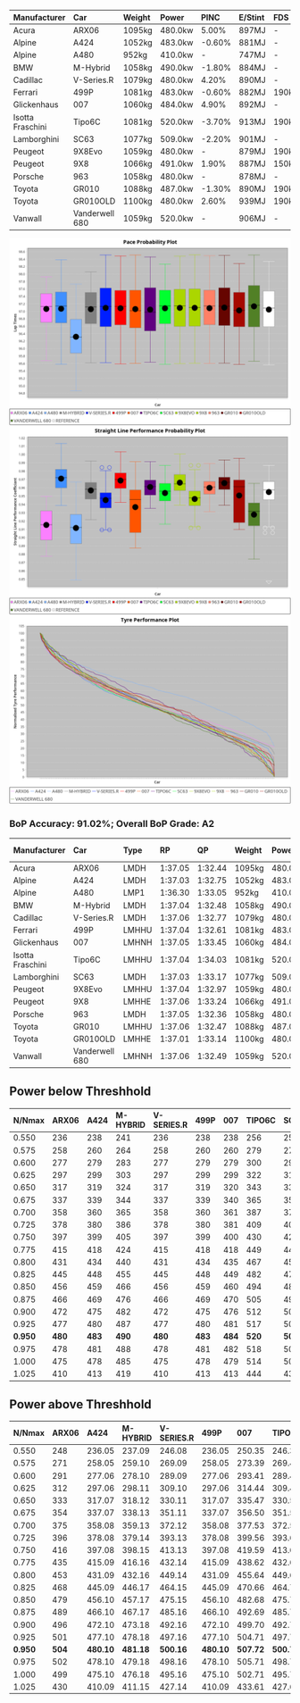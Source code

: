 | Manufacturer     | Car            | Weight | Power   | PINC    | E/Stint | FDS     |
|:-|:-|:-|:-|:-|:-|:-|
| Acura            | ARX06          | 1095kg | 480.0kw | 5.00%   | 897MJ   |    -    |
| Alpine           | A424           | 1052kg | 483.0kw | -0.60%  | 881MJ   |    -    |
| Alpine           | A480           | 952kg  | 410.0kw |    -    | 747MJ   |    -    |
| BMW              | M-Hybrid       | 1058kg | 490.0kw | -1.80%  | 884MJ   |    -    |
| Cadillac         | V-Series.R     | 1079kg | 480.0kw | 4.20%   | 890MJ   |    -    |
| Ferrari          | 499P           | 1081kg | 483.0kw | -0.60%  | 882MJ   | 190kph  |
| Glickenhaus      | 007            | 1060kg | 484.0kw | 4.90%   | 892MJ   |    -    |
| Isotta Fraschini | Tipo6C         | 1081kg | 520.0kw | -3.70%  | 913MJ   | 190kph  |
| Lamborghini      | SC63           | 1077kg | 509.0kw | -2.20%  | 901MJ   |    -    |
| Peugeot          | 9X8Evo         | 1059kg | 480.0kw |    -    | 879MJ   | 190kph  |
| Peugeot          | 9X8            | 1066kg | 491.0kw | 1.90%   | 887MJ   | 150kph  |
| Porsche          | 963            | 1058kg | 480.0kw |    -    | 878MJ   |    -    |
| Toyota           | GR010          | 1088kg | 487.0kw | -1.30%  | 890MJ   | 190kph  |
| Toyota           | GR010OLD       | 1100kg | 480.0kw | 2.60%   | 939MJ   | 190kph  |
| Vanwall          | Vanderwell 680 | 1059kg | 520.0kw |    -    | 906MJ   |    -    |

![PACECHART](./IMG/AUTO.png)
![STRAIGHTLINEPERFORMANCECHART](./IMG/AUTO_sp.png)
![TYREPERFORMANCECHART](./IMG/AUTO_tw.png)

### BoP Accuracy: 91.02%; Overall BoP Grade: A2
| Manufacturer     | Car            | Type  | RP      | QP      | Weight | Power¹  | Threshhold | PINC    | Power²   | E/Stint | AVG Vmax  | FDS     | RDLC | L/Stint | BOP-Grade | Model Accuracy | Model Points | Match%  | SimDiff |
|:-|:-|:-|:-|:-|:-|:-|:-|:-|:-|:-|:-|:-|:-|:-|:-|:-|:-|:-|:-|
| Acura            | ARX06          | LMDH  | 1:37.05 | 1:32.44 | 1095kg | 480.0kw | 250.0kph   | 5.00%   | 504.00kw |  897MJ  | 294.70kph |    -    | 0.98 | 37      | +C1       | 100.00%        | 996          | 78.86%  | #       |
| Alpine           | A424           | LMDH  | 1:37.03 | 1:32.75 | 1052kg | 483.0kw | 250.0kph   | -0.60%  | 480.10kw |  881MJ  | 303.76kph |    -    | 1.01 | 37      | ~A1       | 100.00%        | 946          | 96.74%  | ±0.16s  |
| Alpine           | A480           | LMP1  | 1:36.30 | 1:33.05 |  952kg | 410.0kw | 250.0kph   |    -    | 410.00kw |  747MJ  | 292.95kph |    -    | 0.97 | 34      | -D2       | 97.08%         | 1727         | 64.52%  | #       |
| BMW              | M-Hybrid       | LMDH  | 1:37.04 | 1:32.48 | 1058kg | 490.0kw | 250.0kph   | -1.80%  | 481.20kw |  884MJ  | 301.47kph |    -    | 1.01 | 37      | -A2       | 100.00%        | 1998         | 93.29%  | ±0.12s  |
| Cadillac         | V-Series.R     | LMDH  | 1:37.06 | 1:32.77 | 1079kg | 480.0kw | 250.0kph   | 4.20%   | 500.20kw |  890MJ  | 299.74kph |    -    | 0.99 | 37      | +A2       | 98.11%         | 3991         | 92.59%  | ±0.65s  |
| Ferrari          | 499P           | LMHHU | 1:37.04 | 1:32.61 | 1081kg | 483.0kw | 250.0kph   | -0.60%  | 480.10kw |  882MJ  | 301.91kph | 190kph  | 1.01 | 37      | ~A1       | 98.72%         | 4180         | 98.29%  | ±0.10s  |
| Glickenhaus      | 007            | LMHNH | 1:37.05 | 1:33.45 | 1060kg | 484.0kw | 250.0kph   | 4.90%   | 507.70kw |  892MJ  | 300.32kph |    -    | 0.94 | 37      | +A2       | 94.07%         | 2174         | 93.37%  | #       |
| Isotta Fraschini | Tipo6C         | LMHHU | 1:37.04 | 1:34.03 | 1081kg | 520.0kw | 250.0kph   | -3.70%  | 500.80kw |  913MJ  | 303.45kph | 190kph  | 1.02 | 37      | +C2       | 97.73%         | 129          | 74.93%  | ±0.46s  |
| Lamborghini      | SC63           | LMDH  | 1:37.03 | 1:33.17 | 1077kg | 509.0kw | 250.0kph   | -2.20%  | 497.80kw |  901MJ  | 301.91kph |    -    | 1.01 | 37      | ~A1       | 100.00%        | 784          | 98.95%  | ±0.10s  |
| Peugeot          | 9X8Evo         | LMHHU | 1:37.04 | 1:32.97 | 1059kg | 480.0kw | 250.0kph   |    -    | 480.00kw |  879MJ  | 302.55kph | 190kph  | 1.00 | 37      | ~A1       | 100.00%        | 636          | 97.31%  | ±0.53s  |
| Peugeot          | 9X8            | LMHHE | 1:37.06 | 1:33.24 | 1066kg | 491.0kw | 250.0kph   | 1.90%   | 500.30kw |  887MJ  | 300.32kph | 150kph  | 1.00 | 37      | ~A1       | 99.28%         | 4250         | 96.25%  | #       |
| Porsche          | 963            | LMDH  | 1:37.05 | 1:32.36 | 1058kg | 480.0kw | 250.0kph   |    -    | 480.00kw |  878MJ  | 301.63kph |    -    | 1.00 | 37      | ~A1       | 99.91%         | 11713        | 100.00% | ±0.14s  |
| Toyota           | GR010          | LMHHU | 1:37.06 | 1:32.47 | 1088kg | 487.0kw | 250.0kph   | -1.30%  | 480.70kw |  890MJ  | 301.12kph | 190kph  | 1.00 | 37      | ~A1       | 99.90%         | 3123         | 97.47%  | ±0.07s  |
| Toyota           | GR010OLD       | LMHHE | 1:37.01 | 1:33.14 | 1100kg | 480.0kw | 250.0kph   | 2.60%   | 492.50kw |  939MJ  | 299.13kph | 190kph  | 1.00 | 37      | +B2       | 100.00%        | 730          | 82.68%  | #       |
| Vanwall          | Vanderwell 680 | LMHNH | 1:37.06 | 1:32.49 | 1059kg | 520.0kw | 0.0kph     |    -    | 520.00kw |  906MJ  | 300.74kph |    -    | 0.99 | 37      | ~A1       | 95.99%         | 527          | 100.00% | #       |

## Power below Threshhold
| N/Nmax    | ARX06   | A424    | M-HYBRID | V-SERIES.R | 499P    | 007     | TIPO6C  | SC63    | 9X8EVO  | 9X8     | 963     | GR010   | GR010OLD | VANDERWELL 680 | ​     | RPM      | A480    |
|:-|:-|:-|:-|:-|:-|:-|:-|:-|:-|:-|:-|:-|:-|:-|:-|:-|:-|
|  0.550    |  236    |  238    |  241     |  236       |  238    |  238    |  256    |  251    |  236    |  242    |  236    |  240    |  236     |  256           |  ​    |   --     |   -     |
|  0.575    |  258    |  260    |  264     |  258       |  260    |  260    |  279    |  274    |  258    |  264    |  258    |  262    |  258     |  279           |  ​    |   --     |   -     |
|  0.600    |  277    |  279    |  283     |  277       |  279    |  279    |  300    |  294    |  277    |  284    |  277    |  281    |  277     |  300           |  ​    |   --     |   -     |
|  0.625    |  297    |  299    |  303     |  297       |  299    |  299    |  322    |  315    |  297    |  304    |  297    |  301    |  297     |  322           |  ​    |   --     |   -     |
|  0.650    |  317    |  319    |  324     |  317       |  319    |  320    |  343    |  336    |  317    |  324    |  317    |  322    |  317     |  343           |  ​    |   --     |   -     |
|  0.675    |  337    |  339    |  344     |  337       |  339    |  340    |  365    |  357    |  337    |  345    |  337    |  342    |  337     |  365           |  ​    |   --     |   -     |
|  0.700    |  358    |  360    |  365     |  358       |  360    |  361    |  387    |  379    |  358    |  366    |  358    |  363    |  358     |  387           |  ​    |   --     |   -     |
|  0.725    |  378    |  380    |  386     |  378       |  380    |  381    |  409    |  400    |  378    |  386    |  378    |  383    |  378     |  409           |  ​    |   --     |   -     |
|  0.750    |  397    |  399    |  405     |  397       |  399    |  400    |  430    |  421    |  397    |  406    |  397    |  403    |  397     |  430           |  ​    |   --     |   -     |
|  0.775    |  415    |  418    |  424     |  415       |  418    |  418    |  449    |  440    |  415    |  424    |  415    |  421    |  415     |  449           |  ​    |  5000    |  241    |
|  0.800    |  431    |  434    |  440     |  431       |  434    |  435    |  467    |  457    |  431    |  441    |  431    |  437    |  431     |  467           |  ​    |  5500    |  284    |
|  0.825    |  445    |  448    |  455     |  445       |  448    |  449    |  482    |  472    |  445    |  455    |  445    |  452    |  445     |  482           |  ​    |  6000    |  318    |
|  0.850    |  456    |  459    |  466     |  456       |  459    |  460    |  494    |  484    |  456    |  466    |  456    |  463    |  456     |  494           |  ​    |  6500    |  359    |
|  0.875    |  466    |  469    |  476     |  466       |  469    |  470    |  505    |  494    |  466    |  476    |  466    |  473    |  466     |  505           |  ​    |  7000    |  401    |
|  0.900    |  472    |  475    |  482     |  472       |  475    |  476    |  512    |  501    |  472    |  483    |  472    |  479    |  472     |  512           |  ​    |  7500    |  411    |
|  0.925    |  477    |  480    |  487     |  477       |  480    |  481    |  517    |  506    |  477    |  488    |  477    |  484    |  477     |  517           |  ​    |  8000    |  407    |
| **0.950** | **480** | **483** | **490**  | **480**    | **483** | **484** | **520** | **509** | **480** | **491** | **480** | **487** | **480**  | **520**        | **​** | **8500** | **410** |
|  0.975    |  478    |  481    |  488     |  478       |  481    |  482    |  518    |  507    |  478    |  489    |  478    |  485    |  478     |  518           |  ​    |  9000    |  205    |
|  1.000    |  475    |  478    |  485     |  475       |  478    |  479    |  514    |  504    |  475    |  486    |  475    |  482    |  475     |  514           |  ​    |   --     |   -     |
|  1.025    |  410    |  413    |  419     |  410       |  413    |  413    |  444    |  435    |  410    |  419    |  410    |  416    |  410     |  444           |  ​    |   --     |   -     |

## Power above Threshhold
| N/Nmax    | ARX06   | A424       | M-HYBRID   | V-SERIES.R | 499P       | 007        | TIPO6C     | SC63       | 9X8EVO  | 9X8        | 963     | GR010      | GR010OLD   | VANDERWELL 680 | ​     | RPM      | A480    |
|:-|:-|:-|:-|:-|:-|:-|:-|:-|:-|:-|:-|:-|:-|:-|:-|:-|:-|
|  0.550    |  248    |  236.05    |  237.09    |  246.08    |  236.05    |  250.35    |  246.37    |  245.40    |  236    |  246.16    |  236    |  236.33    |  242.24    |  256           |  ​    |   --     |   -     |
|  0.575    |  271    |  258.05    |  259.10    |  269.09    |  258.05    |  273.39    |  269.41    |  267.43    |  258    |  269.18    |  258    |  258.36    |  265.26    |  279           |  ​    |   --     |   -     |
|  0.600    |  291    |  277.06    |  278.10    |  289.09    |  277.06    |  293.41    |  289.44    |  287.46    |  277    |  289.19    |  277    |  277.39    |  284.28    |  300           |  ​    |   --     |   -     |
|  0.625    |  312    |  297.06    |  298.11    |  309.10    |  297.06    |  314.44    |  309.47    |  307.50    |  297    |  309.20    |  297    |  297.41    |  304.30    |  322           |  ​    |   --     |   -     |
|  0.650    |  333    |  317.07    |  318.12    |  330.11    |  317.07    |  335.47    |  330.50    |  328.53    |  317    |  330.22    |  317    |  317.44    |  325.32    |  343           |  ​    |   --     |   -     |
|  0.675    |  354    |  337.07    |  338.13    |  351.11    |  337.07    |  356.50    |  351.53    |  349.56    |  337    |  351.23    |  337    |  337.47    |  345.34    |  365           |  ​    |   --     |   -     |
|  0.700    |  375    |  358.08    |  359.13    |  372.12    |  358.08    |  377.53    |  372.57    |  370.60    |  358    |  372.24    |  358    |  358.50    |  366.36    |  387           |  ​    |   --     |   -     |
|  0.725    |  396    |  378.08    |  379.14    |  393.13    |  378.08    |  399.56    |  393.60    |  391.63    |  378    |  393.26    |  378    |  378.53    |  387.38    |  409           |  ​    |   --     |   -     |
|  0.750    |  416    |  397.08    |  398.15    |  413.13    |  397.08    |  419.59    |  413.63    |  411.66    |  397    |  413.27    |  397    |  397.55    |  407.40    |  430           |  ​    |   --     |   -     |
|  0.775    |  435    |  415.09    |  416.16    |  432.14    |  415.09    |  438.62    |  432.66    |  429.69    |  415    |  432.28    |  415    |  415.58    |  425.41    |  449           |  ​    |  5000    |  241    |
|  0.800    |  453    |  431.09    |  432.16    |  449.14    |  431.09    |  455.64    |  449.68    |  446.72    |  431    |  449.30    |  431    |  431.60    |  442.43    |  467           |  ​    |  5500    |  284    |
|  0.825    |  468    |  445.09    |  446.17    |  464.15    |  445.09    |  470.66    |  464.71    |  461.74    |  445    |  464.31    |  445    |  445.62    |  456.44    |  482           |  ​    |  6000    |  318    |
|  0.850    |  479    |  456.10    |  457.17    |  475.15    |  456.10    |  482.68    |  475.72    |  472.76    |  456    |  475.31    |  456    |  456.64    |  467.46    |  494           |  ​    |  6500    |  359    |
|  0.875    |  489    |  466.10    |  467.17    |  485.16    |  466.10    |  492.69    |  485.74    |  482.78    |  466    |  485.32    |  466    |  466.65    |  477.47    |  505           |  ​    |  7000    |  401    |
|  0.900    |  496    |  472.10    |  473.18    |  492.16    |  472.10    |  499.70    |  492.75    |  489.79    |  472    |  492.32    |  472    |  472.66    |  484.47    |  512           |  ​    |  7500    |  411    |
|  0.925    |  501    |  477.10    |  478.18    |  497.16    |  477.10    |  504.71    |  497.76    |  494.80    |  477    |  497.33    |  477    |  477.66    |  489.48    |  517           |  ​    |  8000    |  407    |
| **0.950** | **504** | **480.10** | **481.18** | **500.16** | **480.10** | **507.72** | **500.76** | **497.80** | **480** | **500.33** | **480** | **480.67** | **492.48** | **520**        | **​** | **8500** | **410** |
|  0.975    |  502    |  478.10    |  479.18    |  498.16    |  478.10    |  505.71    |  498.76    |  495.80    |  478    |  498.33    |  478    |  478.67    |  490.48    |  518           |  ​    |  9000    |  205    |
|  1.000    |  499    |  475.10    |  476.18    |  495.16    |  475.10    |  502.71    |  495.75    |  492.79    |  475    |  495.33    |  475    |  475.66    |  487.48    |  514           |  ​    |   --     |   -     |
|  1.025    |  430    |  410.09    |  411.15    |  427.14    |  410.09    |  433.61    |  427.65    |  424.68    |  410    |  427.28    |  410    |  410.57    |  420.41    |  444           |  ​    |   --     |   -     |
